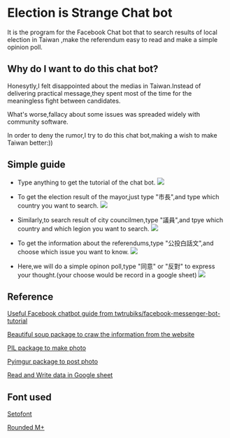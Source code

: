 

# **Election is Strange** Chat bot
It is the program for the Facebook Chat bot that to search results of local election in Taiwan ,make the referendum easy to read and make a simple opinion poll.
## Why do I want to do this chat bot?
Honesytly,I felt disappointed about the medias in Taiwan.Instead of delivering practical message,they spent most of the time for the meaningless fight between candidates.

What's worse,fallacy about some issues was spreaded widely with community software.

In order to  deny the rumor,I try to do this chat bot,making a wish to make Taiwan better:))
## Simple guide
- Type anything to get the tutorial of the chat bot.
![](https://i.imgur.com/axfzCLU.png)

- To get the election result of the mayor,just type "市長",and type which country you want to search.
![](https://i.imgur.com/j9VhNB0.png)

- Similarly,to search result of city councilmen,type "議員",and tpye which country and which legion you want to search.
![](https://i.imgur.com/o7Dp1ZU.png)

- To get the information about the referendums,type "公投白話文",and choose which issue you want to know.
![](https://i.imgur.com/rdFc9r9.png)

- Here,we will do a simple opinon poll,type "同意" or "反對" to express your thought.(your choose would be record in a google sheet)
![](https://i.imgur.com/DTT8Nwu.png)

## Reference
[Useful Facebook chatbot guide from twtrubiks/facebook-messenger-bot-tutorial](https://github.com/twtrubiks/facebook-messenger-bot-tutorial)

[Beautiful soup package to craw the information from the website](https://www.crummy.com/software/BeautifulSoup/bs4/doc/)

[PIL package to make photo](https://pillow.readthedocs.io/en/stable/)

[Pyimgur package to post photo](https://github.com/Damgaard/PyImgur)


[Read and Write data in Google sheet](https://developers.google.com/sheets/api/quickstart/python)

## Font used
[Setofont](https://www.justfont.com/fontdetail/147)

[Rounded M+](http://jikasei.me/font/rounded-mplus/about.html)
